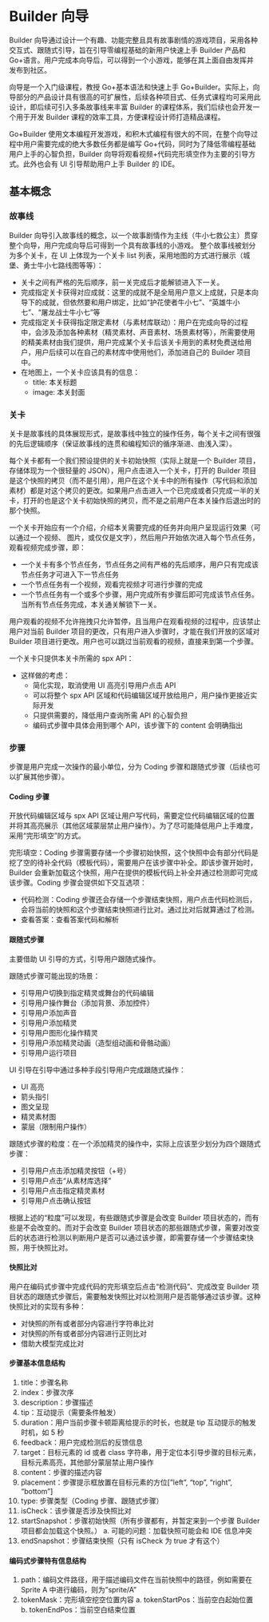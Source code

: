 # Builder 向导

Builder 向导通过设计一个有趣、功能完整且具有故事剧情的游戏项目，采用各种交互式、跟随式引导，旨在引导零编程基础的新用户快速上手 Builder 产品和 Go+语言。用户完成本向导后，可以得到一个小游戏，能够在其上面自由发挥并发布到社区。

向导是一个入门级课程，教授 Go+基本语法和快速上手 Go+Builder。实际上，向导部分的产品设计具有很高的可扩展性，后续各种项目式、任务式课程均可采用此设计，即后续可引入多条故事线来丰富 Builder 的课程体系，我们后续也会开发一个用于开发 Builder 课程的效率工具，方便课程设计师打造精品课程。

Go+Builder 使用文本编程开发游戏，和积木式编程有很大的不同，在整个向导过程中用户需要完成的绝大多数任务都是编写 Go+代码，同时为了降低零编程基础用户上手的心智负担，Builder 向导将观看视频+代码完形填空作为主要的引导方式。此外也会有 UI 引导帮助用户上手 Builder 的 IDE。

## 基本概念

### 故事线

Builder 向导引入故事线的概念，以一个故事剧情作为主线（牛小七救公主）贯穿整个向导，用户完成向导后可得到一个具有故事线的小游戏。
整个故事线被划分为多个关卡，在 UI 上体现为一个关卡 list 列表，采用地图的方式进行展示（城堡、勇士牛小七路线图等等）：

- 关卡之间有严格的先后顺序，前一关完成后才能解锁进入下一关。
- 完成指定关卡获得对应成就：这里的成就不是全局用户意义上成就，只是本向导下的成就，但依然要和用户绑定，比如“护花使者牛小七”、“英雄牛小七”、“屠龙战士牛小七”等
- 完成指定关卡获得指定限定素材（与素材库联动）：用户在完成向导的过程中，会涉及添加各种素材（精灵素材、声音素材、场景素材等），所需要使用的精美素材由我们提供，用户完成某个关卡后该关卡用到的素材免费送给用户，用户后续可以在自己的素材库中使用他们，添加进自己的 Builder 项目中。
- 在地图上，一个关卡应该具有的信息：
  - title: 本关标题
  - image: 本关封面

### 关卡

关卡是故事线的具体展现形式，是故事线中独立的操作任务，每个关卡之间有很强的先后逻辑顺序（保证故事线的连贯和编程知识的循序渐进、由浅入深）。

每个关卡都有一个我们预设提供的关卡初始快照（实际上就是一个 Builder 项目，存储体现为一个很轻量的 JSON），用户点击进入一个关卡，打开的 Builder 项目是这个快照的拷贝（而不是引用），用户在这个关卡中的所有操作（写代码和添加素材）都是对这个拷贝的更改。如果用户点击进入一个已完成或者只完成一半的关卡，打开的也是这个关卡初始快照的拷贝，而不是之前用户在本关操作后退出时的那个快照。

一个关卡开始应有一个介绍，介绍本关需要完成的任务并向用户呈现运行效果（可以通过一个视频、 图片，或仅仅是文字），然后用户开始依次进入每个节点任务，观看视频完成步骤，即：

- 一个关卡有多个节点任务，节点任务之间有严格的先后顺序，用户只有完成该节点任务才可进入下一节点任务
- 一个节点任务有一个视频，观看完视频才可进行步骤的完成
- 一个节点任务有一个或多个步骤，用户完成所有步骤后即可完成该节点任务。当所有节点任务完成，本关通关解锁下一关。

用户观看的视频不允许拖拽只允许暂停，且当用户在观看视频的过程中，应该禁止用户对当前 Builder 项目的更改，只有用户进入步骤时，才能在我们开放的区域对 Builder 项目进行更改。用户也可以跳过当前观看的视频，直接来到第一个步骤。

一个关卡只提供本关卡所需的 spx API：

- 这样做的考虑：
  - 简化实现，取消使用 UI 高亮引导用户点击 API
  - 可以将整个 spx API 区域和代码编辑区域开放给用户，用户操作更接近实际开发
  - 只提供需要的，降低用户查询所需 API 的心智负担
  - 编码式步骤中具体会用到哪个 API，该步骤下的 content 会明确指出

### 步骤

步骤是用户完成一次操作的最小单位，分为 Coding 步骤和跟随式步骤（后续也可以扩展其他步骤）。

#### Coding 步骤

开放代码编辑区域与 spx API 区域让用户写代码，需要定位代码编辑区域的位置并将其高亮展示（其他区域蒙层禁止用户操作）。为了尽可能降低用户上手难度，采用“完形填空”的方式。

完形填空：Coding 步骤需要存储一个步骤初始快照，这个快照中会有部分代码是挖了空的待补全代码（模板代码），需要用户在该步骤中补全。即该步骤开始时，Builder 会重新加载这个快照，用户在提供的模板代码上补全并通过检测即可完成该步骤。Coding 步骤会提供如下交互选项：

- 代码检测：Coding 步骤还会存储一个步骤结束快照，用户点击代码检测后，会将当前的快照和这个步骤结束快照进行比对。通过比对后就算通过了检测。
- 查看答案：查看答案代码和解析

#### 跟随式步骤

主要借助 UI 引导的方式，引导用户跟随式操作。

跟随式步骤可能出现的场景：

- 引导用户切换到指定精灵或舞台的代码编辑
- 引导用户操作舞台（添加背景、添加控件）
- 引导用户添加声音
- 引导用户添加精灵
- 引导用户图形化操作精灵
- 引导用户添加精灵动画（造型组动画和骨骼动画）
- 引导用户运行项目

UI 引导在引导中通过多种手段引导用户完成跟随式操作：

- UI 高亮
- 箭头指引
- 图文呈现
- 精灵素材图
- 蒙层（限制用户操作）

跟随式步骤的粒度：在一个添加精灵的操作中，实际上应该至少划分为四个跟随式步骤：

- 引导用户点击添加精灵按钮（+号）
- 引导用户点击“从素材库选择”
- 引导用户点击指定精灵素材
- 引导用户点击确认按钮

根据上述的“粒度”可以发现，有些跟随式步骤是会改变 Builder 项目状态的，而有些是不会改变的。而对于会改变 Builder 项目状态的那些跟随式步骤，需要对改变后的状态进行检测以判断用户是否可以通过该步骤，即需要存储一个步骤结束快照，用于快照比对。

#### 快照比对

用户在编码式步骤中完成代码的完形填空后点击“检测代码”、完成改变 Builder 项目状态的跟随式步骤后，需要触发快照比对以检测用户是否能够通过该步骤。这种快照比对的实现有多种：

- 对快照的所有或者部分内容进行字符串比对
- 对快照的所有或者部分内容进行正则比对
- 借助大模型完成比对

#### 步骤基本信息结构

1. title：步骤名称
2. index：步骤次序
3. description：步骤描述
4. tip：互动提示（需要条件触发）
5. duration：用户当前步骤卡顿距离给提示的时长，也就是 tip 互动提示的触发时机，如 5 秒
6. feedback：用户完成检测后的反馈信息
7. target：目标元素的 id 或者 class 字符串，用于定位本引导步骤的目标元素，目标元素高亮，其他部分蒙层禁止用户操作
8. content：步骤的描述内容
9. placement：步骤提示框放置在目标元素的方位[”left”, “top”, “right”, “bottom”]
10. type: 步骤类型（Coding 步骤、跟随式步骤）
11. isCheck：该步骤是否涉及快照比对
12. startSnapshot：步骤初始快照（所有步骤都有，并暂定来到一个步骤 Builder 项目都会加载这个快照。）
    a. 可能的问题：加载快照可能会和 IDE 信息冲突
13. endSnapshot：步骤结束快照（只有 isCheck 为 true 才有这个）

#### 编码式步骤特有信息结构

1. path：编码文件路径，用于描述编码文件在当前快照中的路径，例如需要在 Sprite A 中进行编码，则为”sprite/A”
2. tokenMask：完形填空挖空位置内容
   a. tokenStartPos：当前空白起始位置
   b. tokenEndPos：当前空白结束位置
